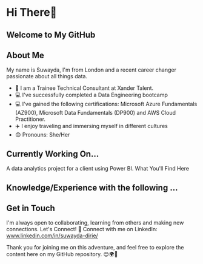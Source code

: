# Hi There👋

## Welcome to My GitHub 

## About Me
My name is Suwayda, I'm from London and a recent career changer passionate about all things data. 

- 🚀 I am a Trainee Technical Consultant at Xander Talent.
- 💻 I've successfully completed a Data Engineering bootcamp
- 💻 I've gained the following certifications: Microsoft Azure Fundamentals (AZ900), Microsoft Data Fundamentals (DP900) and AWS Cloud Practitioner.
- ✈️ I enjoy traveling and immersing myself in different cultures
- 😊 Pronouns: She/Her

## Currently Working On... 
A data analytics project for a client using Power BI. 
What You'll Find Here

## Knowledge/Experience with the following ... 




## Get in Touch
I'm always open to collaborating, learning from others and making new connections. Let's Connect!
💼 Connect with me on LinkedIn: www.linkedin.com/in/suwayda-dirie/


Thank you for joining me on this adventure, and feel free to explore the content here on my GitHub repository. 😊🌍🌟
